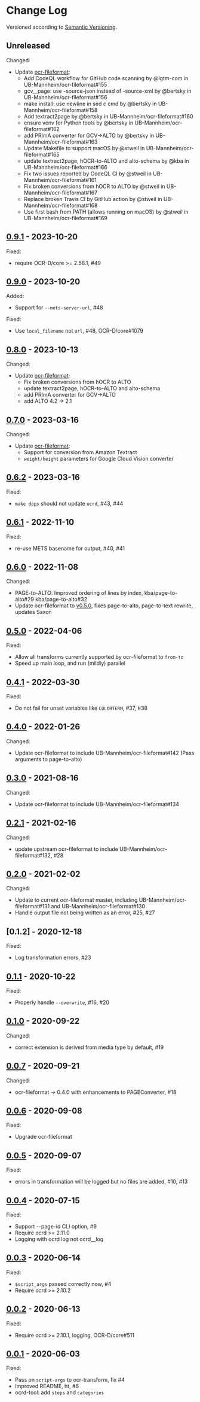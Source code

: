 Change Log
==========

Versioned according to [Semantic Versioning](http://semver.org/).

## Unreleased

Changed:

  * Update [ocr-fileformat](https://github.com/UB-Mannheim/ocr-fileformat/commits/master):
    * Add CodeQL workflow for GitHub code scanning by @lgtm-com in UB-Mannheim/ocr-fileformat#155
    * gcv__page: use -source-json instead of -source-xml by @bertsky in UB-Mannheim/ocr-fileformat#156
    * make install: use newline in sed c cmd by @bertsky in UB-Mannheim/ocr-fileformat#158
    * Add textract2page by @bertsky in UB-Mannheim/ocr-fileformat#160
    * ensure venv for Python tools by @bertsky in UB-Mannheim/ocr-fileformat#162
    * add PRImA converter for GCV→ALTO by @bertsky in UB-Mannheim/ocr-fileformat#163
    * Update Makefile to support macOS by @stweil in UB-Mannheim/ocr-fileformat#165
    * update textract2page, hOCR-to-ALTO and alto-schema by @kba in UB-Mannheim/ocr-fileformat#166
    * Fix two issues reported by CodeQL CI by @stweil in UB-Mannheim/ocr-fileformat#161
    * Fix broken conversions from hOCR to ALTO by @stweil in UB-Mannheim/ocr-fileformat#167
    * Replace broken Travis CI by GitHub action by @stweil in UB-Mannheim/ocr-fileformat#168
    * Use first bash from PATH (allows running on macOS) by @stweil in UB-Mannheim/ocr-fileformat#169

## [0.9.1] - 2023-10-20

Fixed:

  * require OCR-D/core >= 2.58.1, #49

## [0.9.0] - 2023-10-20

Added:

  * Support for `--mets-server-url`, #48

Fixed:

  * Use `local_filename` not `url`, #48, OCR-D/core#1079

## [0.8.0] - 2023-10-13

Changed:

  * Update [ocr-fileformat](https://github.com/UB-Mannheim/ocr-fileformat/commits/master):
    * Fix broken conversions from hOCR to ALTO
    * update textract2page, hOCR-to-ALTO and alto-schema
    * add PRImA converter for GCV→ALTO
    * add ALTO 4.2 → 2.1

## [0.7.0] - 2023-03-16

Changed:

  * Update [ocr-fileformat](https://github.com/UB-Mannheim/ocr-fileformat/commits/master):
    * Support for conversion from Amazon Textract
    * `weight/height` parameters for Google Cloud Vision converter

## [0.6.2] - 2023-03-16

Fixed:

  * `make deps` should not update `ocrd`, #43, #44

## [0.6.1] - 2022-11-10

Fixed:

  * re-use METS basename for output, #40, #41

## [0.6.0] - 2022-11-08

Changed:

  * PAGE-to-ALTO: Improved ordering of lines by index, kba/page-to-alto#29 kba/page-to-alto#32
  * Update ocr-fileformat to [v0.5.0](https://github.com/UB-Mannheim/ocr-fileformat/tree/v0.5.0), fixes page-to-alto, page-to-text rewrite, updates Saxon

## [0.5.0] - 2022-04-06

Fixed:

  * Allow all transforms currently supported by ocr-fileformat to `from-to`
  * Speed up main loop, and run (mildly) parallel

## [0.4.1] - 2022-03-30

Fixed:

  * Do not fail for unset variables like `COLORTERM`, #37, #38

## [0.4.0] - 2022-01-26

Changed:

  * Update ocr-fileformat to include UB-Mannheim/ocr-fileformat#142 (Pass arguments to page-to-alto)


## [0.3.0] - 2021-08-16

Changed:

  * Update ocr-fileformat to include UB-Mannheim/ocr-fileformat#134

## [0.2.1] - 2021-02-16

Changed:

  * update upstream ocr-fileformat to include UB-Mannheim/ocr-fileformat#132, #28

## [0.2.0] - 2021-02-02

Changed:

  * Update to current ocr-fileformat master, including UB-Mannheim/ocr-fileformat#131 and UB-Mannheim/ocr-fileformat#130
  * Handle output file not being written as an error, #25, #27

## [0.1.2] - 2020-12-18

Fixed:

  * Log transformation errors, #23

## [0.1.1] - 2020-10-22

Fixed:

  * Properly handle `--overwrite`, #16, #20

## [0.1.0] - 2020-09-22

Changed:

  * correct extension is derived from media type by default, #19

## [0.0.7] - 2020-09-21

Changed:

  * ocr-fileformat -> 0.4.0 with enhancements to PAGEConverter, #18

## [0.0.6] - 2020-09-08

Fixed:

  * Upgrade ocr-fileformat

## [0.0.5] - 2020-09-07

Fixed:

  * errors in transformation will be logged but no files are added, #10, #13

## [0.0.4] - 2020-07-15

Fixed:

  * Support --page-id CLI option, #9
  * Require ocrd >= 2.11.0
  * Logging with ocrd log not ocrd__log



## [0.0.3] - 2020-06-14

Fixed:

  * `$script_args` passed correctly now, #4
  * Require ocrd >= 2.10.2

## [0.0.2] - 2020-06-13

Fixed:

  * Require ocrd >= 2.10.1, logging, OCR-D/core#511

## [0.0.1] - 2020-06-03

Fixed:

  * Pass on `script-args` to ocr-transform, fix #4
  * Improved README, ht, #6
  * ocrd-tool: add `steps` and `categories`

<!-- link-labels -->
[0.9.1]: ../../compare/v0.9.1...v0.0.0
[0.9.0]: ../../compare/v0.9.0...v0.8.0
[0.8.0]: ../../compare/v0.8.0...v0.7.0
[0.7.0]: ../../compare/v0.7.0...v0.6.2
[0.6.2]: ../../compare/v0.6.2...v0.6.1
[0.6.1]: ../../compare/v0.6.1...v0.6.0
[0.6.0]: ../../compare/v0.6.0...v0.5.0
[0.5.0]: ../../compare/v0.5.0...v0.4.1
[0.4.1]: ../../compare/v0.4.1...v0.4.0
[0.4.0]: ../../compare/v0.4.0...v0.3.0
[0.3.0]: ../../compare/v0.3.0...v0.2.1
[0.2.1]: ../../compare/v0.2.1...v0.2.0
[0.2.0]: ../../compare/v0.2.0...v0.1.2
[0.1.1]: ../../compare/v0.1.1...v0.1.0
[0.1.0]: ../../compare/v0.1.0...v0.0.7
[0.0.7]: ../../compare/v0.0.7...v0.0.6
[0.0.6]: ../../compare/v0.0.6...v0.0.5
[0.0.5]: ../../compare/v0.0.5...v0.0.4
[0.0.4]: ../../compare/v0.0.4...v0.0.3
[0.0.3]: ../../compare/v0.0.3...v0.0.2
[0.0.2]: ../../compare/v0.0.2...v0.0.1
[0.0.1]: ../../compare/HEAD...v0.0.1
